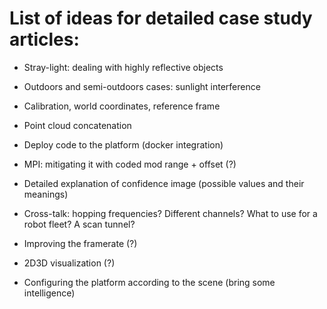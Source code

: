 # List of ideas for detailed case study articles:

- Stray-light: dealing with highly reflective objects
- Outdoors and semi-outdoors cases: sunlight interference
- Calibration, world coordinates, reference frame
- Point cloud concatenation
- Deploy code to the platform (docker integration)
- MPI: mitigating it with coded mod range + offset (?)
- Detailed explanation of confidence image (possible values and their meanings)
- Cross-talk: hopping frequencies? Different channels? What to use for a robot fleet? A scan tunnel?


- Improving the framerate (?)
- 2D3D visualization (?)
- Configuring the platform according to the scene (bring some intelligence)
